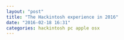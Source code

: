 ```yaml
---
layout: "post"
title: "The Hackintosh experience in 2016"
date: "2016-02-18 16:31"
categories: hackintosh pc apple osx 
---
```

